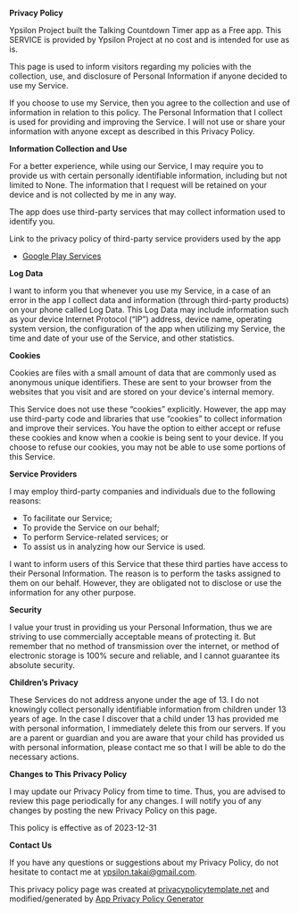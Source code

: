 **Privacy Policy**

Ypsilon Project built the Talking Countdown Timer app as a Free app. This SERVICE is provided 
by Ypsilon Project at no cost and is intended for use as is.

This page is used to inform visitors regarding my policies with the collection, use, and disclosure 
of Personal Information if anyone decided to use my Service.

If you choose to use my Service, then you agree to the collection and use of information in relation 
to this policy. The Personal Information that I collect is used for providing and improving the 
Service. I will not use or share your information with anyone except as described in this Privacy 
Policy.

**Information Collection and Use**

For a better experience, while using our Service, I may require you to provide us with certain 
personally identifiable information, including but not limited to None. The information that I 
request will be retained on your device and is not collected by me in any way.

The app does use third-party services that may collect information used to identify you.

Link to the privacy policy of third-party service providers used by the app

*   [Google Play Services](https://www.google.com/policies/privacy/)

**Log Data**

I want to inform you that whenever you use my Service, in a case of an error in the app I collect 
data and information (through third-party products) on your phone called Log Data. This Log Data may 
include information such as your device Internet Protocol (“IP”) address, device name, operating 
system version, the configuration of the app when utilizing my Service, the time and date of your 
use of the Service, and other statistics.

**Cookies**

Cookies are files with a small amount of data that are commonly used as anonymous unique identifiers. 
These are sent to your browser from the websites that you visit and are stored on your device's 
internal memory.

This Service does not use these “cookies” explicitly. However, the app may use third-party code and 
libraries that use “cookies” to collect information and improve their services. You have the option 
to either accept or refuse these cookies and know when a cookie is being sent to your device. If you 
choose to refuse our cookies, you may not be able to use some portions of this Service.

**Service Providers**

I may employ third-party companies and individuals due to the following reasons:

*   To facilitate our Service;
*   To provide the Service on our behalf;
*   To perform Service-related services; or
*   To assist us in analyzing how our Service is used.

I want to inform users of this Service that these third parties have access to their Personal 
Information. The reason is to perform the tasks assigned to them on our behalf. However, they are 
obligated not to disclose or use the information for any other purpose.

**Security**

I value your trust in providing us your Personal Information, thus we are striving to use 
commercially acceptable means of protecting it. But remember that no method of transmission over the 
internet, or method of electronic storage is 100% secure and reliable, and I cannot guarantee its 
absolute security.

**Children’s Privacy**

These Services do not address anyone under the age of 13. I do not knowingly collect personally 
identifiable information from children under 13 years of age. In the case I discover that a child 
under 13 has provided me with personal information, I immediately delete this from our servers. If 
you are a parent or guardian and you are aware that your child has provided us with personal 
information, please contact me so that I will be able to do the necessary actions.

**Changes to This Privacy Policy**

I may update our Privacy Policy from time to time. Thus, you are advised to review this page 
periodically for any changes. I will notify you of any changes by posting the new Privacy Policy on 
this page.

This policy is effective as of 2023-12-31

**Contact Us**

If you have any questions or suggestions about my Privacy Policy, do not hesitate to contact me at 
ypsilon.takai@gmail.com.

This privacy policy page was created at [privacypolicytemplate.net](https://privacypolicytemplate.net) 
and modified/generated by [App Privacy Policy Generator](https://app-privacy-policy-generator.nisrulz.com/)